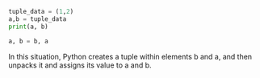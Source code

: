 ```python
tuple_data = (1,2)
a,b = tuple_data
print(a, b)
```

```python
a, b = b, a
```

In this situation, Python creates a tuple within elements b and a, and then unpacks it and assigns its value to a and b. 